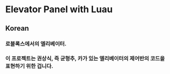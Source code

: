 # Elevator Panel with Luau

## Korean
### 로블록스에서의 엘리베이터.
### 이 프로젝트는 권상식, 즉 균형추, 카가 있는 엘리베이터의 제어반의 코드을 표현하기 위한 겁니다.
